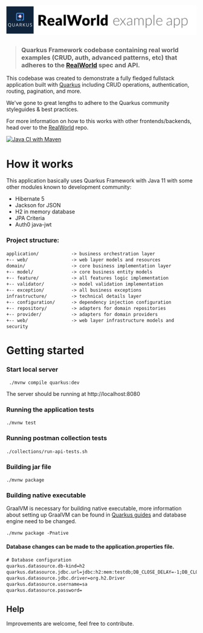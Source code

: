 # ![RealWorld Example App](quarkus-logo.png)

> ### Quarkus Framework codebase containing real world examples (CRUD, auth, advanced patterns, etc) that adheres to the [RealWorld](https://github.com/gothinkster/realworld) spec and API.

This codebase was created to demonstrate a fully fledged fullstack application built with [Quarkus](https://quarkus.io/)
including CRUD operations, authentication, routing, pagination, and more.

We've gone to great lengths to adhere to the Quarkus community styleguides & best practices.

For more information on how to this works with other frontends/backends, head over to
the [RealWorld](https://github.com/gothinkster/realworld) repo.

[![Java CI with Maven](https://github.com/diegocamara/realworld-api-quarkus/actions/workflows/maven.yml/badge.svg)](https://github.com/diegocamara/realworld-api-quarkus/actions/workflows/maven.yml)

# How it works

This application basically uses Quarkus Framework with Java 11 with some other modules known to development community:

* Hibernate 5
* Jackson for JSON
* H2 in memory database
* JPA Criteria
* Auth0 java-jwt

### Project structure:

```
application/            -> business orchestration layer
+-- web/                -> web layer models and resources
domain/                 -> core business implementation layer
+-- model/              -> core business entity models
+-- feature/            -> all features logic implementation
+-- validator/          -> model validation implementation 
+-- exception/          -> all business exceptions
infrastructure/         -> technical details layer
+-- configuration/      -> dependency injection configuration
+-- repository/         -> adapters for domain repositories
+-- provider/           -> adapters for domain providers
+-- web/                -> web layer infrastructure models and security
```

# Getting started

### Start local server

```shell
 ./mvnw compile quarkus:dev
 ```

The server should be running at http://localhost:8080

### Running the application tests

```shell
./mvnw test 
```

### Running postman collection tests

```shell
./collections/run-api-tests.sh
```

### Building jar file

```shell
./mvnw package
```

### Building native executable

GraalVM is necessary for building native executable, more information about setting up GraalVM can be found
in [Quarkus guides](https://quarkus.io/guides/)
and database engine need to be changed.

```shell
./mvnw package -Pnative
```

#### Database changes can be made to the application.properties file.

```properties
# Database configuration
quarkus.datasource.db-kind=h2
quarkus.datasource.jdbc.url=jdbc:h2:mem:testdb;DB_CLOSE_DELAY=-1;DB_CLOSE_ON_EXIT=FALSE
quarkus.datasource.jdbc.driver=org.h2.Driver
quarkus.datasource.username=sa
quarkus.datasource.password=
```

## Help

Improvements are welcome, feel free to contribute.